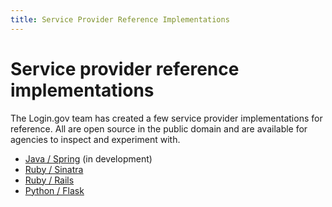 ```yaml
---
title: Service Provider Reference Implementations
---
```


# Service provider reference implementations

The Login.gov team has created a few service provider implementations for reference. All are open source in the public domain and are available for agencies to inspect and experiment with.

- [Java / Spring](https://github.com/18F/identity-sp-java) (in development)
- [Ruby / Sinatra](https://github.com/18F/identity-sp-sinatra)
- [Ruby / Rails](https://github.com/18F/identity-sp-rails)
- [Python / Flask](https://github.com/18F/identity-sp-python)
